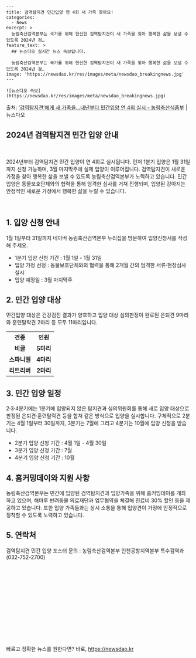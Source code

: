     ---
    title: 검역탐지견 민간입양 연 4회 새 가족 찾아요!
    categories:
      - News
    excerpt: >
      농림축산검역본부는 국가를 위해 헌신한 검역탐지견이 새 가족을 찾아 행복한 삶을 보낼 수 있도록 2024년 검…
    feature_text: >
      ## 뉴스다오 실시간 뉴스 속보입니다.
    
      농림축산검역본부는 국가를 위해 헌신한 검역탐지견이 새 가족을 찾아 행복한 삶을 보낼 수 있도록 2024년 검…
    image: 'https://newsdao.kr/res/images/meta/newsdao_breakingnews.jpg'
    ---
    
    ![뉴스다오 속보](https://newsdao.kr/res/images/meta/newsdao_breakingnews.jpg)

<p>출처: <a href="https://newsdao.kr/2874" rel="dofollow">‘검역탐지견’에게 새 가족을…내년부터 민간입양 연 4회 실시 - 농림축산식품부</a> | 뉴스다오</p>

<h2 data-ke-size="size26">2024년 검역탐지견 민간 입양 안내</h2>
<p data-ke-size="size16">&nbsp;</p>
2024년부터 검역탐지견 민간 입양이 연 4회로 실시됩니다. 먼저 1분기 입양은 1월 31일까지 신청 가능하며, 3월 마지막주에 실제 입양이 이루어집니다. 검역탐지견이 새로운 가정을 찾아 행복한 삶을 보낼 수 있도록 농림축산검역본부가 노력하고 있습니다. 민간입양은 동물보호단체와의 협력을 통해 엄격한 심사를 거쳐 진행되며, 입양된 강아지는 안정적인 새로운 가정에서 행복한 삶을 누릴 수 있습니다.
<p data-ke-size="size16">&nbsp;</p>

<h2 data-ke-size="size26">1. 입양 신청 안내</h2>
<p data-ke-size="size16">1월 1일부터 31일까지 네이버 농림축산검역본부 누리집을 방문하여 입양신청서를 작성해 주세요.</p>
<ul>
	<li>1분기 입양 신청 기간 : 1월 1일 - 1월 31일</li>
	<li>입양 가정 선정 : 동물보호단체와의 협력을 통해 2개월 간의 엄격한 서류·현장심사 실시</li>
	<li>입양 예정일 : 3월 마지막주</li>
</ul>

<h2 data-ke-size="size26">2. 민간 입양 대상</h2>
<p data-ke-size="size16">민간입양 대상은 건강검진 결과가 양호하고 입양 대상 심의판정이 완료된 은퇴견 9마리와 훈련탈락견 2마리 등 모두 11마리입니다. </p>
<table>
	<tr>
		<td style="text-align: center; height: 17px;"><b>견종</b></td>
		<td style="text-align: center; height: 17px;"><b>인원</b></td>
	</tr>
	<tr>
		<td style="text-align: center; height: 17px;"><b>비글</b></td>
		<td style="text-align: center; height: 17px;"><b>5마리</b></td>
	</tr>
	<tr>
		<td style="text-align: center; height: 17px;"><b>스파니엘</b></td>
		<td style="text-align: center; height: 17px;"><b>4마리</b></td>
	</tr>
	<tr>
		<td style="text-align: center; height: 17px;"><b>리트리버</b></td>
		<td style="text-align: center; height: 17px;"><b>2마리</b></td>
	</tr>
</table>

<h2 data-ke-size="size26">3. 민간 입양 일정</h2>
<p data-ke-size="size16">2·3·4분기에는 1분기에 입양되지 않은 탐지견과 심의위원회를 통해 새로 입양 대상으로 판정된 은퇴견·훈련탈락견 등을 합쳐 같은 방식으로 입양을 실시합니다. 구체적으로 2분기는 4월 1일부터 30일까지, 3분기는 7월에 그리고 4분기는 10월에 입양 신청을 받습니다.</p>
<ul>
	<li>2분기 입양 신청 기간 : 4월 1일 - 4월 30일</li>
	<li>3분기 입양 신청 기간 : 7월</li>
	<li>4분기 입양 신청 기간 : 10월</li>
</ul>

<h2 data-ke-size="size26">4. 홈커밍데이와 지원 사항</h2>
<p data-ke-size="size16">농림축산검역본부는 민간에 입양된 검역탐지견과 입양가족을 위해 홈커밍데이를 개최하고 있으며, 해마루 반려동물 의료재단과 업무협약을 체결해 진료비 30% 할인 등을 제공하고 있습니다. 또한 입양 가족들과는 상시 소통을 통해 입양견이 가정에 안정적으로 정착할 수 있도록 노력하고 있습니다.</p>

<h2 data-ke-size="size26">5. 연락처</h2>
<p data-ke-size="size16">검역탐지견 민간 입양 포스터 문의 : 농림축산검역본부 인천공항지역본부 특수검역과(032-752-2700)</p>
<p data-ke-size="size16">&nbsp;</p>
<p data-ke-size="size16">&nbsp;</p>
<p data-ke-size="size16">&nbsp;</p>
<p data-ke-size="size16">&nbsp;</p>
<p data-ke-size="size16">&nbsp;</p>
<p data-ke-size="size16">&nbsp;</p>
<p data-ke-size="size16">&nbsp;</p> 

빠르고 정확한 뉴스를 원한다면? 바로, <a href="https://newsdao.kr" rel="dofollow">https://newsdao.kr</a>


    
